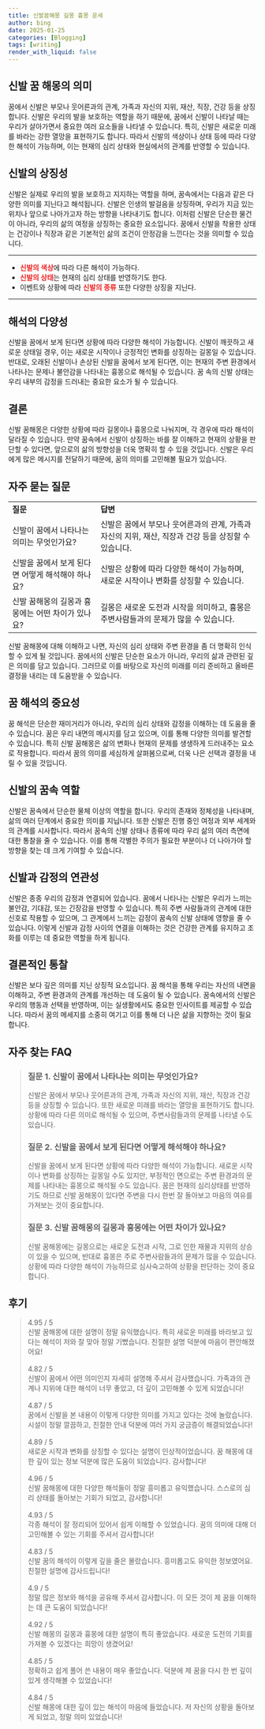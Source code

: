 ```yaml
---
title: 신발꿈해몽 길몽 흉몽 운세
author: bing
date: 2025-01-25
categories: [Blogging]
tags: [writing]
render_with_liquid: false
---
```



<h2 id='신발 꿈 해몽의 의미'>신발 꿈 해몽의 의미</h2>

<p>꿈에서 신발은 부모나 웃어른과의 관계, 가족과 자신의 지위, 재산, 직장, 건강 등을 상징합니다. 신발은 우리의 발을 보호하는 역할을 하기 때문에, 꿈에서 신발이 나타날 때는 우리가 살아가면서 중요한 여러 요소들을 나타낼 수 있습니다. 특히, 신발은 새로운 미래를 바라는 강한 열망을 표현하기도 합니다. 따라서 신발의 색상이나 상태 등에 따라 다양한 해석이 가능하며, 이는 현재의 심리 상태와 현실에서의 관계를 반영할 수 있습니다.</p>

<h2 id='신발의 상징성'>신발의 상징성</h2>

<p>신발은 실제로 우리의 발을 보호하고 지지하는 역할을 하며, 꿈속에서는 다음과 같은 다양한 의미를 지닌다고 해석됩니다. 신발은 인생의 발걸음을 상징하며, 우리가 지금 있는 위치나 앞으로 나아가고자 하는 방향을 나타내기도 합니다. 이처럼 신발은 단순한 물건이 아니라, 우리의 삶의 여정을 상징하는 중요한 요소입니다. 꿈에서 신발을 착용한 상태는 건강이나 직장과 같은 기본적인 삶의 조건이 안정감을 느낀다는 것을 의미할 수 있습니다.</p>

<hr />

<ul>
    <li><b><span style="color: #ee2323;">신발의 색상</span></b>에 따라 다른 해석이 가능하다.</li>
    <li><b><span style="color: #ee2323;">신발의 상태</span></b>는 현재의 심리 상태를 반영하기도 한다.</li>
    <li>이벤트와 상황에 따라 <b><span style="color: #ee2323;">신발의 종류</span></b> 또한 다양한 상징을 지닌다.</li>
</ul>

<hr />

<h2 id='해석의 다양성'>해석의 다양성</h2>

<p>신발을 꿈에서 보게 된다면 상황에 따라 다양한 해석이 가능합니다. 신발이 깨끗하고 새로운 상태일 경우, 이는 새로운 시작이나 긍정적인 변화를 상징하는 길몽일 수 있습니다. 반대로, 오래된 신발이나 손상된 신발을 꿈에서 보게 된다면, 이는 현재의 주변 환경에서 나타나는 문제나 불안감을 나타내는 흉몽으로 해석될 수 있습니다. 꿈 속의 신발 상태는 우리 내부의 감정을 드러내는 중요한 요소가 될 수 있습니다.</p>

<h2 id='결론'>결론</h2>

<p>신발 꿈해몽은 다양한 상황에 따라 길몽이나 흉몽으로 나눠지며, 각 경우에 따라 해석이 달라질 수 있습니다. 만약 꿈속에서 신발이 상징하는 바를 잘 이해하고 현재의 상황을 판단할 수 있다면, 앞으로의 삶의 방향성을 더욱 명확히 할 수 있을 것입니다. 신발은 우리에게 많은 메시지를 전달하기 때문에, 꿈의 의미를 고민해볼 필요가 있습니다.</p>

<h2 id='자주 묻는 질문'>자주 묻는 질문</h2>

<table>
    <tr>
        <td><b>질문</b></td>
        <td><b>답변</b></td>
    </tr>
    <tr>
        <td>신발이 꿈에서 나타나는 의미는 무엇인가요?</td>
        <td>신발은 꿈에서 부모나 웃어른과의 관계, 가족과 자신의 지위, 재산, 직장과 건강 등을 상징할 수 있습니다.</td>
    </tr>
    <tr>
        <td>신발을 꿈에서 보게 된다면 어떻게 해석해야 하나요?</td>
        <td>신발은 상황에 따라 다양한 해석이 가능하며, 새로운 시작이나 변화를 상징할 수 있습니다.</td>
    </tr>
    <tr>
        <td>신발 꿈해몽의 길몽과 흉몽에는 어떤 차이가 있나요?</td>
        <td>길몽은 새로운 도전과 시작을 의미하고, 흉몽은 주변사람들과의 문제가 많을 수 있습니다.</td>
    </tr>
</table>

<p>신발 꿈해몽에 대해 이해하고 나면, 자신의 심리 상태와 주변 환경을 좀 더 명확히 인식할 수 있게 될 것입니다. 꿈에서의 신발은 단순한 요소가 아니라, 우리의 삶과 관련된 깊은 의미를 담고 있습니다. 그러므로 이를 바탕으로 자신의 미래를 미리 준비하고 올바른 결정을 내리는 데 도움받을 수 있습니다.</p>

<h2 id='꿈 해석의 중요성'>꿈 해석의 중요성</h2>

<p>꿈 해석은 단순한 재미거리가 아니라, 우리의 심리 상태와 감정을 이해하는 데 도움을 줄 수 있습니다. 꿈은 우리 내면의 메시지를 담고 있으며, 이를 통해 다양한 의미를 발견할 수 있습니다. 특히 신발 꿈해몽은 삶의 변화나 현재의 문제를 생생하게 드러내주는 요소로 작용합니다. 따라서 꿈의 의미를 세심하게 살펴봄으로써, 더욱 나은 선택과 결정을 내릴 수 있을 것입니다.</p>

<h2 id='신발의 꿈속 역할'>신발의 꿈속 역할</h2>

<p>신발은 꿈속에서 단순한 물체 이상의 역할을 합니다. 우리의 존재와 정체성을 나타내며, 삶의 여러 단계에서 중요한 의미를 지닙니다. 또한 신발은 진행 중인 여정과 외부 세계와의 관계를 시사합니다. 따라서 꿈속의 신발 상태나 종류에 따라 우리 삶의 여러 측면에 대한 통찰을 줄 수 있습니다. 이를 통해 각별한 주의가 필요한 부분이나 더 나아가야 할 방향을 찾는 데 크게 기여할 수 있습니다.</p>

<h2 id='신발과 감정의 연관성'>신발과 감정의 연관성</h2>

<p>신발은 종종 우리의 감정과 연결되어 있습니다. 꿈에서 나타나는 신발은 우리가 느끼는 불안감, 기대감, 또는 긴장감을 반영할 수 있습니다. 특히 주변 사람들과의 관계에 대한 신호로 작용할 수 있으며, 그 관계에서 느끼는 감정이 꿈속의 신발 상태에 영향을 줄 수 있습니다. 이렇게 신발과 감정 사이의 연결을 이해하는 것은 건강한 관계를 유지하고 조화를 이루는 데 중요한 역할을 하게 됩니다.</p>

<h2 id='결론적인 통찰'>결론적인 통찰</h2>

<p>신발은 보다 깊은 의미를 지닌 상징적 요소입니다. 꿈 해석을 통해 우리는 자신의 내면을 이해하고, 주변 환경과의 관계를 개선하는 데 도움이 될 수 있습니다. 꿈속에서의 신발은 우리의 행동과 선택을 반영하며, 이는 실생활에서도 중요한 인사이트를 제공할 수 있습니다. 따라서 꿈의 메세지를 소중히 여기고 이를 통해 더 나은 삶을 지향하는 것이 필요합니다.</p>


<h2 id='자주_찾는_FAQ'>자주 찾는 FAQ</h2>
<div itemscope="" itemtype="https://schema.org/FAQPage"> 
<blockquote> 
<div itemscope="" itemprop="mainEntity" itemtype="https://schema.org/Question"> 
<h3 itemprop="name">질문 1. 신발이 꿈에서 나타나는 의미는 무엇인가요?</h3> 
<div itemscope="" itemprop="acceptedAnswer" itemtype="https://schema.org/Answer"> 
<span itemprop="text"> 
<p>신발은 꿈에서 부모나 웃어른과의 관계, 가족과 자신의 지위, 재산, 직장과 건강 등을 상징할 수 있습니다. 또한 새로운 미래를 바라는 열망을 표현하기도 합니다. 상황에 따라 다른 의미로 해석될 수 있으며, 주변사람들과의 문제를 나타낼 수도 있습니다.</p> 
</span> 
</div> 
</div> 

<div itemscope="" itemprop="mainEntity" itemtype="https://schema.org/Question"> 
<h3 itemprop="name">질문 2. 신발을 꿈에서 보게 된다면 어떻게 해석해야 하나요?</h3> 
<div itemscope="" itemprop="acceptedAnswer" itemtype="https://schema.org/Answer"> 
<span itemprop="text"> 
<p>신발을 꿈에서 보게 된다면 상황에 따라 다양한 해석이 가능합니다. 새로운 시작이나 변화를 상징하는 길몽일 수도 있지만, 부정적인 면으로는 주변 환경과의 문제를 나타내는 흉몽으로 해석될 수도 있습니다. 꿈은 현재의 심리상태를 반영하기도 하므로 신발 꿈해몽이 있다면 주변을 다시 한번 잘 돌아보고 마음의 여유를 가져보는 것이 중요합니다.</p> 
</span> 
</div> 
</div> 

<div itemscope="" itemprop="mainEntity" itemtype="https://schema.org/Question"> 
<h3 itemprop="name">질문 3. 신발 꿈해몽의 길몽과 흉몽에는 어떤 차이가 있나요?</h3> 
<div itemscope="" itemprop="acceptedAnswer" itemtype="https://schema.org/Answer"> 
<span itemprop="text"> 
<p>신발 꿈해몽에는 길몽으로는 새로운 도전과 시작, 그로 인한 재물과 지위의 상승이 있을 수 있으며, 반대로 흉몽은 주로 주변사람들과의 문제가 많을 수 있습니다. 상황에 따라 다양한 해석이 가능하므로 심사숙고하여 상황을 판단하는 것이 중요합니다.</p> 
</span> 
</div> 
</div> 

</blockquote> 
</div>
<h2 id='후기'>후기</h2>
<div itemscope itemtype="https://schema.org/Product">
  <blockquote>
  <div itemprop="review" itemscope itemtype="https://schema.org/Review">
      <div itemprop="reviewRating" itemscope itemtype="https://schema.org/Rating"> <span itemprop="ratingValue">4.95</span> / <span itemprop="bestRating">5</span> </div>
      <span itemprop="reviewBody">신발 꿈해몽에 대한 설명이 정말 유익했습니다. 특히 새로운 미래를 바라보고 있다는 해석이 저와 잘 맞아 정말 기뻤습니다. 친절한 설명 덕분에 마음이 편안해졌어요!</span>
  </div>
  <br>
  <div itemprop="review" itemscope itemtype="https://schema.org/Review">
      <div itemprop="reviewRating" itemscope itemtype="https://schema.org/Rating"> <span itemprop="ratingValue">4.82</span> / <span itemprop="bestRating">5</span> </div>
      <span itemprop="reviewBody">신발이 꿈에서 어떤 의미인지 자세히 설명해 주셔서 감사했습니다. 가족과의 관계나 지위에 대한 해석이 너무 좋았고, 더 깊이 고민해볼 수 있게 되었습니다!</span>
  </div>
  <br>
  <div itemprop="review" itemscope itemtype="https://schema.org/Review">
      <div itemprop="reviewRating" itemscope itemtype="https://schema.org/Rating"> <span itemprop="ratingValue">4.87</span> / <span itemprop="bestRating">5</span> </div>
      <span itemprop="reviewBody">꿈에서 신발을 본 내용이 이렇게 다양한 의미를 가지고 있다는 것에 놀랐습니다. 시설이 정말 깔끔하고, 친절한 안내 덕분에 여러 가지 궁금증이 해결되었습니다!</span>
  </div>
  <br>
  <div itemprop="review" itemscope itemtype="https://schema.org/Review">
      <div itemprop="reviewRating" itemscope itemtype="https://schema.org/Rating"> <span itemprop="ratingValue">4.89</span> / <span itemprop="bestRating">5</span> </div>
      <span itemprop="reviewBody">새로운 시작과 변화를 상징할 수 있다는 설명이 인상적이었습니다. 꿈 해몽에 대한 깊이 있는 정보 덕분에 많은 도움이 되었습니다. 감사합니다!</span>
  </div>
  <br>
  <div itemprop="review" itemscope itemtype="https://schema.org/Review">
      <div itemprop="reviewRating" itemscope itemtype="https://schema.org/Rating"> <span itemprop="ratingValue">4.96</span> / <span itemprop="bestRating">5</span> </div>
      <span itemprop="reviewBody">신발 꿈해몽에 대한 다양한 해석들이 정말 흥미롭고 유익했습니다. 스스로의 심리 상태를 돌아보는 기회가 되었고, 감사합니다!</span>
  </div>
  <br>
  <div itemprop="review" itemscope itemtype="https://schema.org/Review">
      <div itemprop="reviewRating" itemscope itemtype="https://schema.org/Rating"> <span itemprop="ratingValue">4.93</span> / <span itemprop="bestRating">5</span> </div>
      <span itemprop="reviewBody">각종 해석이 잘 정리되어 있어서 쉽게 이해할 수 있었습니다. 꿈의 의미에 대해 더 고민해볼 수 있는 기회를 주셔서 감사합니다!</span>
  </div>
  <br>
  <div itemprop="review" itemscope itemtype="https://schema.org/Review">
      <div itemprop="reviewRating" itemscope itemtype="https://schema.org/Rating"> <span itemprop="ratingValue">4.83</span> / <span itemprop="bestRating">5</span> </div>
      <span itemprop="reviewBody">신발 꿈의 해석이 이렇게 깊을 줄은 몰랐습니다. 흥미롭고도 유익한 정보였어요. 친절한 설명에 감사드립니다!</span>
  </div>
  <br>
  <div itemprop="review" itemscope itemtype="https://schema.org/Review">
      <div itemprop="reviewRating" itemscope itemtype="https://schema.org/Rating"> <span itemprop="ratingValue">4.9</span> / <span itemprop="bestRating">5</span> </div>
      <span itemprop="reviewBody">정말 많은 정보와 해석을 공유해 주셔서 감사합니다. 이 모든 것이 제 꿈을 이해하는 데 큰 도움이 되었습니다!</span>
  </div>
  <br>
  <div itemprop="review" itemscope itemtype="https://schema.org/Review">
      <div itemprop="reviewRating" itemscope itemtype="https://schema.org/Rating"> <span itemprop="ratingValue">4.92</span> / <span itemprop="bestRating">5</span> </div>
      <span itemprop="reviewBody">신발 해몽의 길몽과 흉몽에 대한 설명이 특히 좋았습니다. 새로운 도전의 기회를 가져볼 수 있겠다는 희망이 생겼어요!</span>
  </div>
  <br>
  <div itemprop="review" itemscope itemtype="https://schema.org/Review">
      <div itemprop="reviewRating" itemscope itemtype="https://schema.org/Rating"> <span itemprop="ratingValue">4.85</span> / <span itemprop="bestRating">5</span> </div>
      <span itemprop="reviewBody">정확하고 쉽게 풀어 쓴 내용이 매우 좋았습니다. 덕분에 제 꿈을 다시 한 번 깊이 있게 생각해볼 수 있었습니다!</span>
  </div>
  <br>
  <div itemprop="review" itemscope itemtype="https://schema.org/Review">
      <div itemprop="reviewRating" itemscope itemtype="https://schema.org/Rating"> <span itemprop="ratingValue">4.84</span> / <span itemprop="bestRating">5</span> </div>
      <span itemprop="reviewBody">신발 해몽에 대한 깊이 있는 해석이 마음에 들었습니다. 저 자신의 상황을 돌아보게 되었고, 정말 의미 있었습니다!</span>
  </div>
  </blockquote>
</div>
